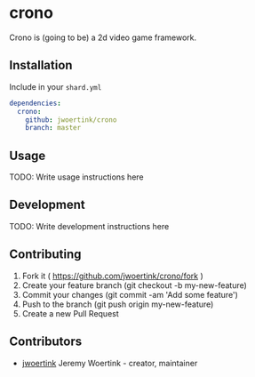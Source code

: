 # crono

Crono is (going to be) a 2d video game framework.

## Installation

Include in your `shard.yml`

```yml
dependencies:
  crono:
    github: jwoertink/crono
    branch: master
```

## Usage

TODO: Write usage instructions here

## Development

TODO: Write development instructions here

## Contributing

1. Fork it ( https://github.com/jwoertink/crono/fork )
2. Create your feature branch (git checkout -b my-new-feature)
3. Commit your changes (git commit -am 'Add some feature')
4. Push to the branch (git push origin my-new-feature)
5. Create a new Pull Request

## Contributors

- [jwoertink](https://github.com/jwoertink) Jeremy Woertink - creator, maintainer
